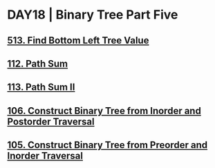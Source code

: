 # DAY18 | Binary Tree Part Five


## [513. Find Bottom Left Tree Value](https://leetcode.com/problems/find-bottom-left-tree-value/)
## [112. Path Sum](https://leetcode.com/problems/path-sum/description/)
## [113. Path Sum II](https://leetcode.com/problems/path-sum-ii/)
## [106. Construct Binary Tree from Inorder and Postorder Traversal](https://leetcode.com/problems/construct-binary-tree-from-inorder-and-postorder-traversal/)
## [105. Construct Binary Tree from Preorder and Inorder Traversal](https://leetcode.com/problems/construct-binary-tree-from-preorder-and-inorder-traversal/)
